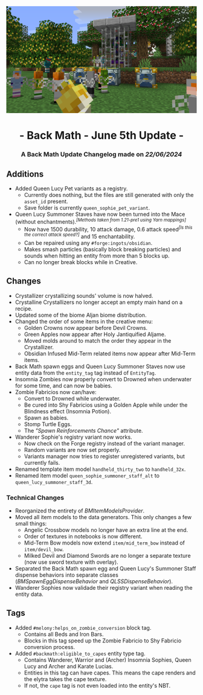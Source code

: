 <div style="text-align: center;"> <img src=ChangelogPhoto.png width="1500"> </div>

# <div style="text-align: center;">- Back Math - June 5th Update -</div>
### <div style="text-align: center;">A Back Math Update Changelog made on *22/06/2024*</div>

## Additions
- Added Queen Lucy Pet variants as a registry.
  - Currently does nothing, but the files are still generated with only the `asset_id` present.
  - Save folder is currently `queen_sophie_pet_variant`.
- Queen Lucy Summoner Staves have now been turned into the Mace (without enchantments).<sup>*[Methods taken from 1.21-pre1 using Yarn mappings]*</sup>
  - Now have 1500 durability, 10 attack damage, 0.6 attack speed<sup>*[Is this the correct attack speed?]*</sup> and 15 enchantability.
  - Can be repaired using any `#forge:ingots/obsidian`.
  - Makes smash particles (basically block breaking particles) and sounds when hitting an entity from more than 5 blocks up.
  - Can no longer break blocks while in Creative.

## Changes
- Crystallizer crystallizing sounds' volume is now halved.
- Crystalline Crystallizers no longer accept an empty main hand on a recipe.
- Updated some of the biome Aljan biome distribution.
- Changed the order of some items in the creative menu:
  - Golden Crowns now appear before Devil Crowns.
  - Green Apples now appear after Holy Jantiquified Aljame.
  - Moved molds around to match the order they appear in the Crystallizer.
  - Obsidian Infused Mid-Term related items now appear after Mid-Term items.
- Back Math spawn eggs and Queen Lucy Summoner Staves now use entity data from the `entity_tag` tag instead of `EntityTag`.
- Insomnia Zombies now properly convert to Drowned when underwater for some time, and can now be babies.
- Zombie Fabricios now can/have:
  - Convert to Drowned while underwater.
  - Be cured into Shy Fabricios using a Golden Apple while under the Blindness effect (Insomnia Potion).
  - Spawn as babies.
  - Stomp Turtle Eggs.
  - The *"Spawn Reinforcements Chance"* attribute.
- Wanderer Sophie's registry variant now works.
  - Now check on the Forge registry instead of the variant manager.
  - Random variants are now set properly.
  - Variants manager now tries to register unregistered variants, but currently fails. 
- Renamed template item model `handheld_thirty_two` to `handheld_32x`.
- Renamed item model `queen_sophie_summoner_staff_alt` to `queen_lucy_summoner_staff_3d`.

### Technical Changes
- Reorganized the entirety of *BMItemModelsProvider*.
- Moved all item models to the data generators. This only changes a few small things:
  - Angelic Crossbow models no longer have an extra line at the end.
  - Order of textures in notebooks is now different.
  - Mid-Term Bow models now extend `item/mid_term_bow` instead of `item/devil_bow`.
  - Milked Devil and Diamond Swords are no longer a separate texture (now use sword texture with overlay).
- Separated the Back Math spawn egg and Queen Lucy's Summoner Staff dispense behaviors into separate classes (*BMSpawnEggDispenseBehavior* and *QLSSDispenseBehavior*).
- Wanderer Sophies now validade their registry variant when reading the entity data.

## Tags
- Added `#melony:helps_on_zombie_conversion` block tag.
  - Contains all Beds and Iron Bars.
  - Blocks in this tag speed up the Zombie Fabricio to Shy Fabricio conversion process.
- Added `#backmath:eligible_to_capes` entity type tag.
  - Contains Wanderer, Warrior and (Archer) Insomnia Sophies, Queen Lucy and Archer and Karate Lucias.
  - Entities in this tag can have capes. This means the cape renders and the elytra takes the cape texture.
  - If not, the `cape` tag is not even loaded into the entity's NBT.